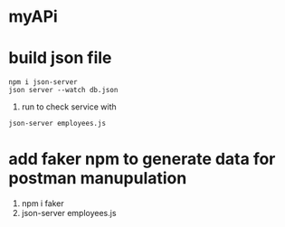 # myAPi

# build json file

`````````
npm i json-server
json server --watch db.json

`````````

1. run to check service with
`````
json-server employees.js
`````

# add faker npm to generate data for postman manupulation
1. npm i faker 
2. json-server employees.js

